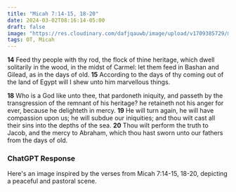 ```yaml
---
title: "Micah 7:14-15, 18-20"
date: 2024-03-02T08:16:14-05:00
draft: false
image: "https://res.cloudinary.com/dafjqauwb/image/upload/v1709385729/matt419/Micah/7_14-20_uijjgj.webp"
tags: OT, Micah
---
```

**14** Feed thy people with thy rod, the flock of thine heritage, which dwell solitarily in the wood, in the midst of Carmel: let them feed in Bashan and Gilead, as in the days of old.
**15** According to the days of thy coming out of the land of Egypt will I shew unto him marvellous things.

**18** Who is a God like unto thee, that pardoneth iniquity, and passeth by the transgression of the remnant of his heritage? he retaineth not his anger for ever, because he delighteth in mercy.
**19** He will turn again, he will have compassion upon us; he will subdue our iniquities; and thou wilt cast all their sins into the depths of the sea.
**20** Thou wilt perform the truth to Jacob, and the mercy to Abraham, which thou hast sworn unto our fathers from the days of old.




### ChatGPT Response

Here's an image inspired by the verses from Micah 7:14-15, 18-20, depicting a peaceful and pastoral scene.